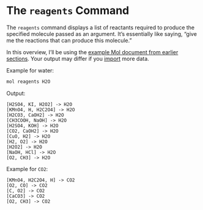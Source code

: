 # The `reagents` Command

The `reagents` command displays a list of reactants required to produce the specified molecule passed as an argument. It’s essentially like saying, “give me the reactions that can produce this molecule.”

In this overview, I’ll be using the [example Mol document from earlier sections](./mol_example.md). Your output may differ if you [import](./import.md) more data.

Example for water:

```bash
mol reagents H2O
```

Output:

```
[H2SO4, KI, H2O2] -> H2O
[KMnO4, H, H2C2O4] -> H2O
[H2CO3, CaOH2] -> H2O
[CH3COOH, NaOH] -> H2O
[H2SO4, KOH] -> H2O
[CO2, CaOH2] -> H2O
[CuO, H2] -> H2O
[H2, O2] -> H2O
[H2O2] -> H2O
[NaOH, HCl] -> H2O
[O2, CH3] -> H2O
```

Example for `CO2`:

```
[KMnO4, H2C2O4, H] -> CO2
[O2, CO] -> CO2
[C, O2] -> CO2
[CaCO3] -> CO2
[O2, CH3] -> CO2
```

